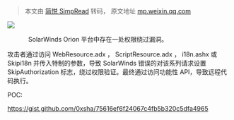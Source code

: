 > 本文由 [简悦 SimpRead](http://ksria.com/simpread/) 转码， 原文地址 [mp.weixin.qq.com](https://mp.weixin.qq.com/s/jvv7731JCG5FkNC2YsvP9w)

![](https://mmbiz.qpic.cn/mmbiz_png/aPmkR80bcV3giatickey1bSHMOgia5DnKe85tI8mb5FO8CtiaBbClLhkg5S7MrUdiazTWGUXViafRkWkWzIH4axFtBHg/640?wx_fmt=png)

            SolarWinds Orion 平台中存在一处权限绕过漏洞。

攻击者通过访问 WebResource.adx ， ScriptResource.adx ， i18n.ashx 或 Skipi18n 并传入特制的参数，导致 SolarWinds 错误的对该系列请求设置 SkipAuthorization 标志，绕过权限验证。最终通过访问功能性 API，导致远程代码执行。

POC:

https://gist.github.com/0xsha/75616ef6f24067c4fb5b320c5dfa4965